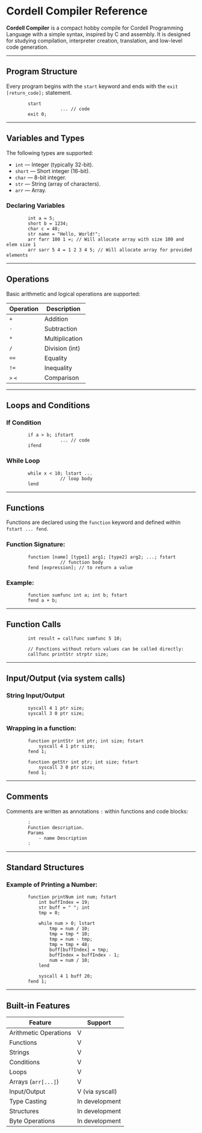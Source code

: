 # Cordell Compiler Reference

**Cordell Compiler** is a compact hobby compile for Cordell Programming Language with a simple syntax, inspired by C and assembly. It is designed for studying compilation, interpreter creation, translation, and low-level code generation.

---

## Program Structure

Every program begins with the `start` keyword and ends with the `exit [return_code];` statement.

            start 
                        ... // code 
            exit 0;

---

## Variables and Types

The following types are supported:

- `int` — Integer (typically 32-bit).
- `short` — Short integer (16-bit).
- `char` — 8-bit integer.
- `str` — String (array of characters).
- `arr` — Array.

### Declaring Variables

            int a = 5;
            short b = 1234;
            char c = 48;
            str name = "Hello, World!";
            arr farr 100 1 =; // Will allocate array with size 100 and elem size 1
            arr sarr 5 4 = 1 2 3 4 5; // Will allocate array for provided elements

---

## Operations

Basic arithmetic and logical operations are supported:

| Operation | Description         |
|-----------|---------------------|
| `+`       | Addition            |
| `-`       | Subtraction         |
| `*`       | Multiplication      |
| `/`       | Division (int)      |
| `==`      | Equality            |
| `!=`      | Inequality          |
| `>` `<`   | Comparison          |

---

## Loops and Conditions

### If Condition

            if a > b; ifstart 
                        ... // code 
            ifend

### While Loop

            while x < 10; lstart ... 
                        // loop body 
            lend

---

## Functions

Functions are declared using the `function` keyword and defined within `fstart ... fend`.

### Function Signature:
            function [name] [type1] arg1; [type2] arg2; ...; fstart 
                        // function body 
            fend [expression]; // to return a value

### Example:

            function sumfunc int a; int b; fstart 
            fend a + b;

---

## Function Calls

            int result = callfunc sumfunc 5 10;
            
            // Functions without return values can be called directly:
            callfunc printStr strptr size;

---

## Input/Output (via system calls)

### String Input/Output

            syscall 4 1 ptr size;
            syscall 3 0 ptr size;


### Wrapping in a function:

            function printStr int ptr; int size; fstart 
                syscall 4 1 ptr size; 
            fend 1;
            
            function getStr int ptr; int size; fstart 
                syscall 3 0 ptr size; 
            fend 1;

---

## Comments

Comments are written as annotations `:` within functions and code blocks:

            :
            Function description.
            Params
                - name Description
            :

---

## Standard Structures

### Example of Printing a Number:

            function printNum int num; fstart 
                int buffIndex = 19; 
                str buff = " "; int 
                tmp = 0; 
            
                while num > 0; lstart 
                    tmp = num / 10; 
                    tmp = tmp * 10; 
                    tmp = num - tmp; 
                    tmp = tmp + 48;
                    buff[buffIndex] = tmp;
                    buffIndex = buffIndex - 1;
                    num = num / 10;
                lend
            
                syscall 4 1 buff 20;
            fend 1;

---

## Built-in Features

| Feature               | Support |
|-----------------------|---------|
| Arithmetic Operations | V       |
| Functions             | V       |
| Strings               | V       |
| Conditions            | V       |
| Loops                 | V       |
| Arrays (`arr[...]`)   | V       |
| Input/Output          | V (via syscall) |
| Type Casting          | In development  |
| Structures            | In development  |
| Byte Operations       | In development  |
